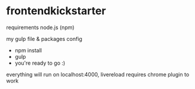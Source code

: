 # frontendkickstarter

requirements
node.js (npm)

my gulp file &amp; packages config
- npm install
- gulp
- you're ready to go :)


everything will run on localhost:4000, livereload requires chrome plugin to work